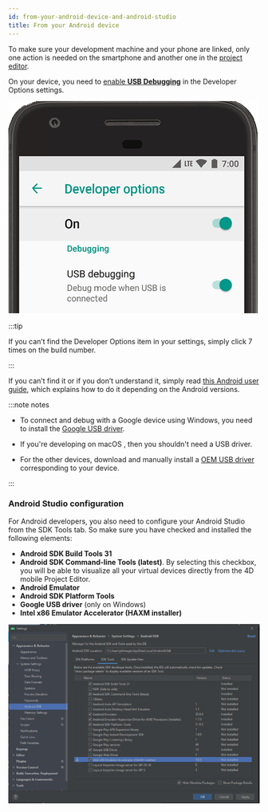 ```yaml
---
id: from-your-android-device-and-android-studio
title: From your Android device
---
```



To make sure your development machine and your phone are linked, only one action is needed on the smartphone and another one in the [project editor](from-project-editor.md).

On your device, you need to [enable **USB Debugging**](https://developer.android.com/studio/debug/dev-options#enable) in the Developer Options settings.

![dev-options](img/dev-options-debug_2x.png)

:::tip

If you can’t find the Developer Options item in your settings, simply click 7 times on the build number.

:::

If you can’t find it or if you don’t understand it, simply read [this Android user guide](https://developer.android.com/studio/debug/dev-options), which explains how to do it depending on the Android versions.

:::note notes

- To connect and debug with a Google device using Windows, you need to install the [Google USB driver](https://developer.android.com/studio/run/win-usb).

- If you're developing on macOS , then you shouldn't need a USB driver.

- For the other devices, download and manually install a [OEM USB driver](https://developer.android.com/studio/run/oem-usb) corresponding to your device.

:::


### Android Studio configuration

For Android developers, you also need to configure your Android Studio from the SDK Tools tab. So make sure you have checked and installed the following elements:

- **Android SDK Build Tools 31**
- **Android SDK Command-line Tools (latest)**. By selecting this checkbox, you will be able to visualize all your virtual devices directly from the 4D mobile Project Editor.
- **Android Emulator**
- **Android SDK Platform Tools**
- **Google USB driver** (only on Windows)
- **Intel x86 Emulator Accelerator (HAXM installer)**

![Android-Studio-Settings](img/AndroidCaptureSetting.png)
